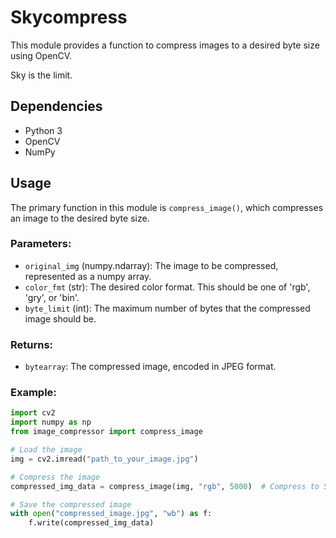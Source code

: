 # Skycompress

This module provides a function to compress images to a desired byte size using OpenCV.

Sky is the limit.

## Dependencies
- Python 3
- OpenCV
- NumPy

## Usage

The primary function in this module is `compress_image()`, which compresses an image to the desired byte size.

### Parameters:

- `original_img` (numpy.ndarray): The image to be compressed, represented as a numpy array.
- `color_fmt` (str): The desired color format. This should be one of 'rgb', 'gry', or 'bin'.
- `byte_limit` (int): The maximum number of bytes that the compressed image should be.

### Returns:

- `bytearray`: The compressed image, encoded in JPEG format.

### Example:

```python
import cv2
import numpy as np
from image_compressor import compress_image

# Load the image
img = cv2.imread("path_to_your_image.jpg")

# Compress the image
compressed_img_data = compress_image(img, "rgb", 5000)  # Compress to 5000 bytes in RGB format

# Save the compressed image
with open("compressed_image.jpg", "wb") as f:
    f.write(compressed_img_data)
